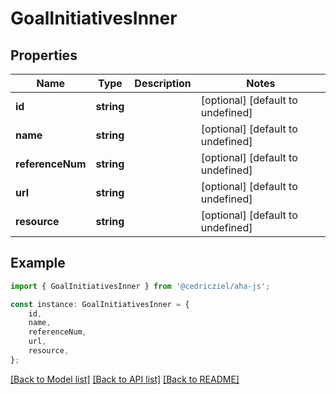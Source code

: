 # GoalInitiativesInner


## Properties

Name | Type | Description | Notes
------------ | ------------- | ------------- | -------------
**id** | **string** |  | [optional] [default to undefined]
**name** | **string** |  | [optional] [default to undefined]
**referenceNum** | **string** |  | [optional] [default to undefined]
**url** | **string** |  | [optional] [default to undefined]
**resource** | **string** |  | [optional] [default to undefined]

## Example

```typescript
import { GoalInitiativesInner } from '@cedricziel/aha-js';

const instance: GoalInitiativesInner = {
    id,
    name,
    referenceNum,
    url,
    resource,
};
```

[[Back to Model list]](../README.md#documentation-for-models) [[Back to API list]](../README.md#documentation-for-api-endpoints) [[Back to README]](../README.md)
